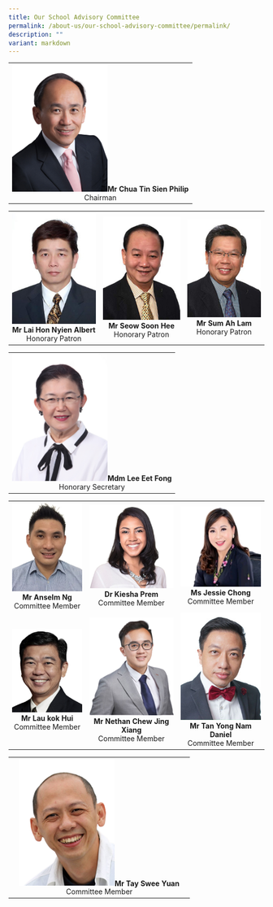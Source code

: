 ```yaml
---
title: Our School Advisory Committee
permalink: /about-us/our-school-advisory-committee/permalink/
description: ""
variant: markdown
---
```

|  |
| :---: |
| <img src="/images/School%20Advisory%20Committee/mr_philip_chua.png" style="width:188px">**Mr Chua Tin Sien Philip**<br>Chairman |

|  |  | |
| :---: | :---: | :---: |
| <img src="/images/School%20Advisory%20Committee/mr_albert_lai-225x300.jpg" style="width:188px">****Mr Lai Hon Nyien Albert****<br>Honorary Patron | <img src="/images/School%20Advisory%20Committee/mr_seow_soon_hee-225x300.jpg" style="width:188px">**Mr Seow Soon Hee**<br>Honorary Patron | <img src="/images/School%20Advisory%20Committee/mr_sum_ah_lam-225x300.jpg" style="width:188px">**Mr Sum Ah Lam**<br>Honorary Patron |

|  |
| :---: |
| <img src="/images/School%20Advisory%20Committee/mdm_lee_eet_fong-225x300.jpg" style="width:188px">**Mdm Lee Eet Fong**<br>Honorary Secretary |

|  |  |  |
| :---: | :---: | :---: |
| <img src="/images/School%20Advisory%20Committee/mr_anselm_ng.jpg" style="width:188px">**Mr Anselm Ng**<br>Committee Member | <img src="/images/School%20Advisory%20Committee/Kiesha_Prem.png" style="width:230px">**Dr Kiesha Prem**<br>Committee Member  |<img src="/images/School%20Advisory%20Committee/7__Jessie_Chong.jpg" style="width:230px">**Ms Jessie Chong**<br>Committee Member |
| <img src="/images/School%20Advisory%20Committee/6__Lau_kok_Hui.jpg" style="width:188px">**Mr Lau kok Hui**<br>Committee Member | <img src="/images/School%20Advisory%20Committee/5__Nethan_Chew_Jing_Xiang.png" style="width:188px">**Mr Nethan Chew Jing Xiang**<br>Committee Member | <img src="/images/School%20Advisory%20Committee/mr_daniel_tan-225x300.jpg" style="width:188px;">**Mr Tan Yong Nam Daniel**<br>Committee Member |

|  |  | |
| :---: | :---: | :--: |
|  | <img src="/images/School%20Advisory%20Committee/mr_tay_swee_yuan.png" style="width:188px">**Mr Tay Swee Yuan**<br>Committee Member | |